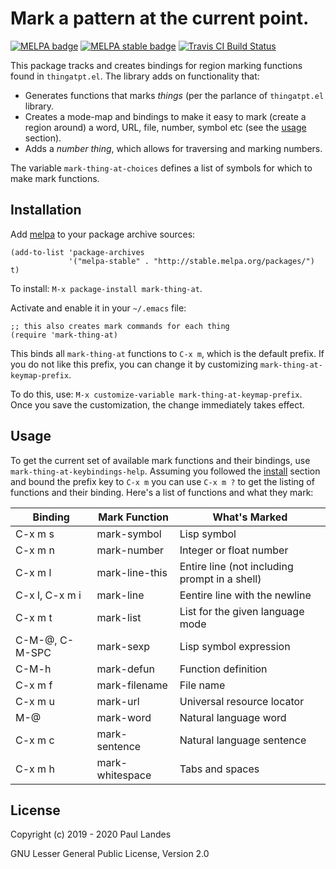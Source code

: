 # Mark a pattern at the current point.

[![MELPA badge][melpa-badge]][melpa-link]
[![MELPA stable badge][melpa-stable-badge]][melpa-stable-link]
[![Travis CI Build Status][travis-badge]][travis-link]

This package tracks and creates bindings for region marking functions found in
`thingatpt.el`.  The library adds on functionality that:

* Generates functions that marks *things* (per the parlance of `thingatpt.el`
  library.
* Creates a mode-map and bindings to make it easy to mark (create a region
  around) a word, URL, file, number, symbol etc (see the [usage](#usage)
  section).
* Adds a *number thing*, which allows for traversing and marking numbers.

The variable `mark-thing-at-choices` defines a list of symbols for which to
make mark functions.


## Installation

Add [melpa] to your package archive sources:

```emacs-lisp
(add-to-list 'package-archives
             '("melpa-stable" . "http://stable.melpa.org/packages/") t)
```

To install: `M-x package-install mark-thing-at`.

Activate and enable it in your `~/.emacs` file:

```emacs-lisp
;; this also creates mark commands for each thing
(require 'mark-thing-at)
```

This binds all `mark-thing-at` functions to `C-x m`, which is the default
prefix.  If you do not like this prefix, you can change it by customizing
`mark-thing-at-keymap-prefix`.

To do this, use: `M-x customize-variable mark-thing-at-keymap-prefix`.  Once
you save the customization, the change immediately takes effect.


## Usage

To get the current set of available mark functions and their bindings, use
`mark-thing-at-keybindings-help`.  Assuming you followed the
[install](#install) section and bound the prefix key to `C-x m` you can use
`C-x m ?` to get the listing of functions and their binding.  Here's a list of
functions and what they mark:

| Binding        | Mark Function   | What's Marked                                 |
|----------------|-----------------|-----------------------------------------------|
| C-x m s        | mark-symbol     | Lisp symbol                                   |
| C-x m n        | mark-number     | Integer or float number                       |
| C-x m l        | mark-line-this  | Entire line (not including prompt in a shell) |
| C-x l, C-x m i | mark-line       | Eentire line with the newline                 |
| C-x m t        | mark-list       | List for the given language mode              |
| C-M-@, C-M-SPC | mark-sexp       | Lisp symbol expression                        |
| C-M-h          | mark-defun      | Function definition                           |
| C-x m f        | mark-filename   | File name                                     |
| C-x m u        | mark-url        | Universal resource locator                    |
| M-@            | mark-word       | Natural language word                         |
| C-x m c        | mark-sentence   | Natural language sentence                     |
| C-x m h        | mark-whitespace | Tabs and spaces                               |


## License

Copyright (c) 2019 - 2020 Paul Landes

GNU Lesser General Public License, Version 2.0


<!-- links -->
[melpa-link]: https://melpa.org/#/mark-thing-at
[melpa-stable-link]: https://stable.melpa.org/#/mark-thing-at
[melpa-badge]: https://melpa.org/packages/mark-thing-at-badge.svg
[melpa-stable-badge]: https://stable.melpa.org/packages/mark-thing-at-badge.svg
[travis-link]: https://travis-ci.org/plandes/mark-thing-at
[travis-badge]: https://travis-ci.org/plandes/mark-thing-at.svg?branch=master

[melpa]: https://melpa.org/
